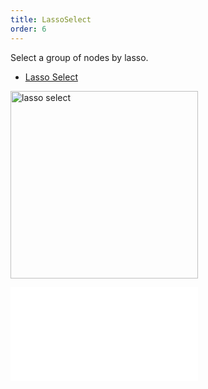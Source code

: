 ```yaml
---
title: LassoSelect
order: 6
---
```


Select a group of nodes by lasso.

- [Lasso Select](/en/examples/interaction/select/#lasso)

<img alt="lasso select" src="https://mdn.alipayobjects.com/huamei_qa8qxu/afts/img/A*VoOXTLCo6HwAAAAAAAAAAAAADmJ7AQ/original" height='300'/>

<embed src="../../common/BehaviorBrushSelect.en.md"></embed>


